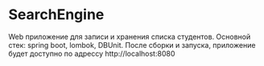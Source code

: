 # SearchEngine
Web приложение для записи и хранения списка студентов. Основной стек: spring boot, lombok, DBUnit.
После сборки и запуска, приложение будет доступно по адрессу http://localhost:8080
